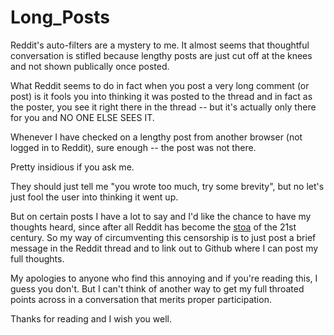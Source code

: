 # Long_Posts

Reddit's auto-filters are a mystery to me. It almost seems that thoughtful conversation is stifled because lengthy posts are just cut off at the knees and not shown publically once posted.

What Reddit seems to do in fact when you post a very long comment (or post) is it fools you into thinking it was posted to the thread and in fact as the poster, you see it right there in the thread -- but it's actually only there for you and NO ONE ELSE SEES IT.

Whenever I have checked on a lengthy post from another browser (not logged in to Reddit), sure enough -- the post was not there.

Pretty insidious if you ask me.

They should just tell me "you wrote too much, try some brevity", but no let's just fool the user into thinking it went up.

But on certain posts I have a lot to say and I'd like the chance to have my thoughts heard, since after all Reddit has become the [stoa](https://en.wikipedia.org/wiki/Stoa) of the 21st century. So my way of circumventing this censorship is to just post a brief message in the Reddit thread and to link out to Github where I can post my full thoughts.

My apologies to anyone who find this annoying and if you're reading this, I guess you don't. But I can't think of another way to get my full throated points across in a conversation that merits proper participation.

Thanks for reading and I wish you well.
